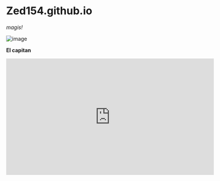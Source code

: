 # Zed154.github.io
*magis!*

![image](https://user-images.githubusercontent.com/118245709/202087349-10ec164e-3054-4807-96c5-7b78e138a2fb.png)

**El capitan**

<iframe width="560" height="315" src="https://www.youtube.com/embed/KOiYKZ5-pIM" title="YouTube video player" frameborder="0" allow="accelerometer; autoplay; clipboard-write; encrypted-media; gyroscope; picture-in-picture" allowfullscreen></iframe>
